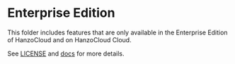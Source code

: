 # Enterprise Edition

This folder includes features that are only available in the Enterprise Edition of HanzoCloud and on HanzoCloud Cloud.

See [LICENSE](../../../LICENSE) and [docs](https://hanzo.ai/docs/open-source) for more details.
